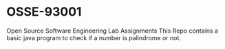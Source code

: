 # OSSE-93001
Open Source Software Engineering Lab Assignments
This Repo contains a basic java program to check if a number is palindrome or not.
